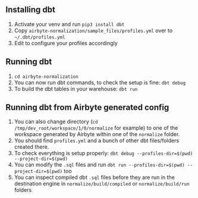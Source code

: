 ## Installing dbt

1. Activate your venv and run `pip3 install dbt`
1. Copy `airbyte-normalization/sample_files/profiles.yml` over to `~/.dbt/profiles.yml`
1. Edit to configure your profiles accordingly

## Running dbt

1. `cd airbyte-normalization`
1. You can now run dbt commands, to check the setup is fine: `dbt debug`
1. To build the dbt tables in your warehouse: `dbt run`

## Running dbt from Airbyte generated config

1. You can also change directory (`cd /tmp/dev_root/workspace/1/0/normalize` for example) to one of the workspace generated by Airbyte within one of the `normalize` folder.
1. You should find `profiles.yml` and a bunch of other dbt files/folders created there.
1. To check everything is setup properly: `dbt debug --profiles-dir=$(pwd) --project-dir=$(pwd)`
1. You can modify the `.sql` files and run `dbt run --profiles-dir=$(pwd) --project-dir=$(pwd)` too
1. You can inspect compiled dbt `.sql` files before they are run in the destination engine in `normalize/build/compiled` or `normalize/build/run` folders
